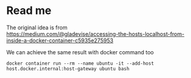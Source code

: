 # Read me

The original idea is from  
https://medium.com/@gladevise/accessing-the-hosts-localhost-from-inside-a-docker-container-c5935e275953

We can achieve the same result with docker command too

```
docker container run --rm --name ubuntu -it --add-host host.docker.internal:host-gateway ubuntu bash
```
